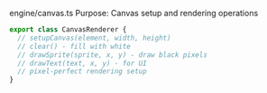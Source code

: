 engine/canvas.ts
Purpose: Canvas setup and rendering operations

```typescript
export class CanvasRenderer {
  // setupCanvas(element, width, height)
  // clear() - fill with white
  // drawSprite(sprite, x, y) - draw black pixels
  // drawText(text, x, y) - for UI
  // pixel-perfect rendering setup
}
```
